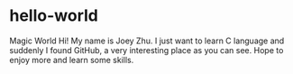 # hello-world
Magic World
Hi! My name is Joey Zhu.
I just want to learn C language and suddenly I found GitHub, 
a very interesting place as you can see.
Hope to enjoy more and learn some skills.
